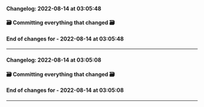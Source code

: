 #### Changelog: 2022-08-14 at 03:05:48  
#### 🗃️ Committing everything that changed 🗃️  
  
  
#### End of changes for  - 2022-08-14 at 03:05:48  
  
----  
  
#### Changelog: 2022-08-14 at 03:05:08  
#### 🗃️ Committing everything that changed 🗃️  
  
  
#### End of changes for  - 2022-08-14 at 03:05:08  
  
----  
  

